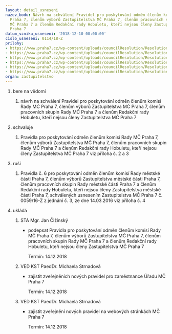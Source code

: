```yaml
---
layout: detail_usneseni
nazev_bodu: Návrh na schválení Pravidel pro poskytování odměn členům komisí Rady MČ
  Praha 7, členům výborů Zastupitelstva MČ Praha 7, členům pracovních skupin Rady
  MČ Praha 7 a členům Redakční rady Hobuletu, kteří nejsou členy Zastupitelstva MČ
  Praha 7
datum_vzniku_usneseni: '2018-12-10 00:00:00'
cislo_usneseni: 0114/18-Z
prilohy:
- https://www.praha7.cz/wp-content/uploads/councilResolution/Resolutions/30430/export/Duvodovazprava_odmeny_necleniZMCP7_komisevybory~415282.doc
- https://www.praha7.cz/wp-content/uploads/councilResolution/Resolutions/30430/export/Pravidla_odmenyneclenumZMC_REZIMZMEN~415281.doc
- https://www.praha7.cz/wp-content/uploads/councilResolution/Resolutions/30430/export/Pravidla_odmenyneclenumZMC_FINAL~415280.doc
- https://www.praha7.cz/wp-content/uploads/councilResolution/Resolutions/30430/export/Pravidlac6_odmenyneclenumZMC_FINALkezverejneni~415279.doc
- https://www.praha7.cz/wp-content/uploads/councilResolution/Resolutions/30430/export/odmeny~415278.pdf
- https://www.praha7.cz/wp-content/uploads/councilResolution/Resolutions/30430/export/export~415690.pdf
organ: zastupitelstvo
---
```

<OL class=urzList_view id=urzList>
<LI class=urzClass1><SPAN name="1">bere na vědomí</SPAN> 
<OL class="urzOlClass decimal ">
<LI class=urzClass2 style="TEXT-ALIGN: left"><SPAN>
<P>návrh na schválení Pravidel pro poskytování odměn členům komisí Rady MČ Praha 7, členům výborů Zastupitelstva MČ Praha 7, členům pracovních skupin Rady MČ Praha 7 a členům Redakční rady Hobuletu, kteří nejsou členy Zastupitelstva MČ Praha 7</P></SPAN></LI></OL></LI>
<LI class=urzClass1><SPAN name="24">schvaluje</SPAN> 
<OL class="urzOlClass decimal ">
<LI class=urzClass2 style="TEXT-ALIGN: left"><SPAN>
<P>Pravidla pro poskytování odměn členům komisí Rady MČ Praha 7, členům výborů Zastupitelstva MČ Praha 7, členům pracovních skupin Rady MČ Praha 7 a členům Redakční rady Hobuletu, kteří nejsou členy Zastupitelstva MČ Praha 7 viz příloha č. 2 a 3</P></SPAN></LI></OL></LI>
<LI class=urzClass1><SPAN name="70">ruší</SPAN> 
<OL class="urzOlClass decimal ">
<LI class=urzClass2 style="TEXT-ALIGN: left"><SPAN>
<P>Pravidla č. 6 pro poskytování odměn členům komisí Rady městské části Praha 7, členům výborů Zastupitelstva městské části Praha 7, členům pracovních skupin Rady městské části Praha 7 a členům Redakční rady Hobuletu, kteří nejsou členy Zastupitelstva městské části Praha 7, schválených usnesením Zastupitelstva MČ Praha 7 č. 0059/16-Z z jednání č. 3, ze dne 14.03.2016 viz příloha č. 4</P></SPAN></LI></OL></LI>
<LI class=urzClass1 id=urzUkoly><SPAN name="1">ukládá</SPAN>
<OL class=urzOlClass>
<LI class=urzClass2><SPAN>
<P>STA Mgr. Jan Čižinský</P></SPAN>
<UL class=urzUlClass>
<LI class=urzClass3><SPAN>
<P>podepsat Pravidla pro poskytování odměn členům komisí Rady MČ Praha 7, členům výborů Zastupitelstva MČ Praha 7, členům pracovních skupin Rady MČ Praha 7 a členům Redakční rady Hobuletu, kteří nejsou členy Zastupitelstva MČ Praha 7</P></SPAN><SPAN class=urzUkolTermin>Termín:&nbsp;14.12.2018</SPAN></LI></UL></LI>
<LI class=urzClass2><SPAN>
<P>VED KST PaedDr. Michaela Strnadová</P></SPAN>
<UL class=urzUlClass>
<LI class=urzClass3><SPAN>
<P>zajistit zveřejněních nových pravidel pro zaměstnance Úřadu MČ Praha 7</P></SPAN><SPAN class=urzUkolTermin>Termín:&nbsp;14.12.2018</SPAN></LI></UL></LI>
<LI class=urzClass2><SPAN>
<P>VED KST PaedDr. Michaela Strnadová</P></SPAN>
<UL class=urzUlClass>
<LI class=urzClass3><SPAN>
<P>zajistit zveřejnění nových pravidel na webových stránkách MČ Praha 7</P></SPAN><SPAN class=urzUkolTermin>Termín:&nbsp;14.12.2018</SPAN></LI></UL></LI></OL></LI></OL>
